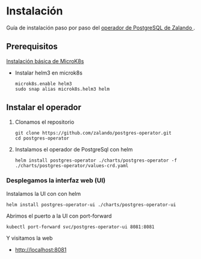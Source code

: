 # Instalación

Guía de instalación paso por paso del [operador de PostgreSQL de Zalando ](https://github.com/zalando/postgres-operator).


## Prerequisitos
[Instalación básica de MicroK8s](../../Microk8s.md)

- Instalar helm3 en microk8s    
    ```shell
    microk8s.enable helm3
    sudo snap alias microk8s.helm3 helm
    ```

## Instalar el operador 

1. Clonamos el repositorio
    ```shell
    git clone https://github.com/zalando/postgres-operator.git
    cd postgres-operator
    ```

1. Instalamos el operador de PostgreSql con helm
    ```shell
    helm install postgres-operator ./charts/postgres-operator -f ./charts/postgres-operator/values-crd.yaml
    ```

### Desplegamos la interfaz web (UI)

Instalamos la UI con con helm
```shell
helm install postgres-operator-ui ./charts/postgres-operator-ui
```

Abrimos el puerto a la UI con port-forward
```shell
kubectl port-forward svc/postgres-operator-ui 8081:8081
```
Y visitamos la web
- <http://localhost:8081>

